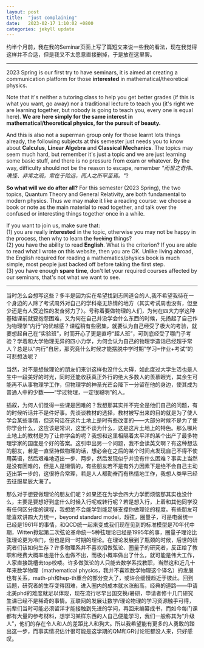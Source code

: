 ```yaml
---
layout: post
title:  "just complaining"
date:   2023-02-17 1:10:02 +0800
categories: jekyll update
---
```


约半个月前，我在我的Seminar页面上写了篇短文来说一些我的看法，现在我觉得这样并不合适，但是我又不太愿意直接删掉，于是放在这里罢。

---

2023 Spring is our first try to have seminars, it is aimed at creating a communication platform for those **interested** in mathematical/theoretical physics. 

Note that it's neither a tutoring class to help you get better grades (if this is what you want, go away) nor a traditional lecture to teach you (it's right we are learning together, but nobody is going to teach you, every one is equal here). **We are here simply for the same interest in mathematical/theoretical physics, for the pursuit of beauty.**

And this is also not a superman group only for those learnt lots things already, the following subjects at this semester just needs you to know about **Calculus**, **Linear Algebra** and **Classical Mechanics**. The topics may seem much hard, but remember it's just a topic and we are just learning some basic stuff, and there is no pressure from exam or whatever. By the way, difficulty should not be the reason to escape, remember *"而世之奇伟、瑰怪、非常之观，常在于险远，而人之所罕至焉。"*?

**So what will we do after all?** For this semester (2023 Spring), the two topics, Quantum Theory and General Relativity, are both fundamental to modern physics. Thus we may make it like a reading course: we choose a book or note as the main material to read together, and talk over the confused or interesting things together once in a while.

If you want to join us, make sure that:  
(1) you are really **interested** in the topic, otherwise you may not be happy in the process, then why to learn the ~~fucking~~ things?  
(2) you have the ability to read **English**. What is the criterion? If you are able to read what I wrote on this website, then you are OK. Unlike living abroad, the English required for reading a mathematics/physics book is much simple, most people just backed off before taking the first step.  
(3) you have enough **spare time**, don't let your required courses affected by our seminars, that's not what we want to see.

---

当时怎么会想写这些？多半是因为实在希望找到志同道合的人,我不希望我待在一个身边的人除了考试周外对自己的学科毫无热情的地方（其实考试周也没有，但至少还是有人受迫性的发奋努力了）。号称着要做物理的人们，为何在四大力学这种基础课前就要抱怨困难，又为何在自己并没学会什么东西的时候，先扬起了自己作为物理学“内行”的优越感？课程稍有些密集，就要认为自己经受了极大的考验，就要想起自己在“实验班”，时而开心了更是直呼“超人班”，可到底经受了哪门子考验？学着和大学物理无异的四小力学，为何会认为自己的物理学造诣已经超乎常人？总是以“内行”自居，那究竟什么时候才能摆脱中学时期”学习=作业+考试“的可悲想法呢？

当然，对不是想做理论的朋友们来讲这样也没什么大碍，如此度过大学生活也是人生中一段美好的时光，同时还能收获真正外行的绝大多数人的羡慕眼光，其余生可能再不从事物理学工作，但物理学的神圣光芒会降下一分留在他的身边，使其成为普通人中的少数——“学过物理，一定很聪明”的人。

插叙，为何人们觉得一些课是困难的？我想那其实并不完全是他们自己的问题，有的时候听话并不是件好事。先谈谈教材的选择，教材被写出来的目的就是为了使人学会某些事情，但这句话在这片土地上是时有些改变的——大部分时候不是为了使你学会什么，这应该是常识，这里不谈为什么，这是这片土地上的特色。那么哪片土地上的教材是为了让你学会的呢？我想和这里相隔着太平洋的某个出产了最多物理学家的国度是个好的答案。这引申出另一个问题，我不会读英文啊？有这种想法的朋友，若是一直坚持做物理的话，想必会在之后的某个时间点发现自己不得不使用英语，然后艰难地迈出一步、两步，然后发现似乎并没有什么困难？事实上当然是没有困难的，但是人是懒惰的，有些朋友若不是有外力因素下是绝不会自己主动迈出第一步的，这很符合常理，若是人人都勤奋而有热情地工作，我想人类早已经去征服星辰大海了。

那么对于想要做理论的朋友们呢？如果还在为学会四大力学而烦恼那其实也没什么，主要是要想好到底什么时候入行呢或转行呢？若是想入行，上着和其他同学没有任何区分度的课程，我想绝不会能学到能足够支撑你做理论的程度。有些朋友可能喜欢讲四大力统一，beyond standard model，超弦，圈量子，可是电弱统一已经是1961年的事情，和QCD统一起来变成我们现在见到的标准模型是70年代中期，Witten掀起第二次弦论革命统一5种弦理论已经是1995年的事，圈量子理论比弦理论更为冷门，但也是同一时期的理论。在理论发展到了瓶颈的时候，后世的研究者们该如何生存？许多物理系并不喜欢招做弦论、圈量子的研究者，反正给了教职和经费大概率也是什么也做不出，而极小概率做出了什么，就可能是伟大工作，人家直接跳槽去top校喽。许多做弦论的人只能去数学系找教职，当然这和近几十年来数学物理（mathematical physics，我并不喜欢数学物理这个译名）的发展也有关系，math-ph和hep-th重合的部分变大了，或许会缓慢趋近于彼此。回到话题，研究者的生存变得困难，进入圈内的成本就水涨船高，经典的道路——申请北美phd的难度就足以体现，现在流行尽早出国交换/暑研，申请者修十几门研究生课已经不是稀奇的事情。互联网的发展让数学/理论物理的学习资源触手可得，前辈们当时可能必须留洋才能接触到先进的学问，再回来编纂成书，而如今每门课都有大量的参考材料，想学习某样东西的人自己便能学习，我们一般称其为“升级人”，他们的存在令人和人的差距比人和狗大。所以我希望能有更多的人勇敢的踏出这一步，而事实情况估计很可能是这学期的QM和GR讨论班都没人来，只好感叹。